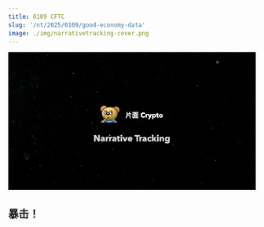 ```yaml
---
title: 0109 CFTC
slug: '/nt/2025/0109/good-economy-data'
image: ./img/narrativetracking-cover.png
---
```


![Narrative Tracking](./img/narrativetracking-cover.png "Narrative Tracking")

## 暴击！
